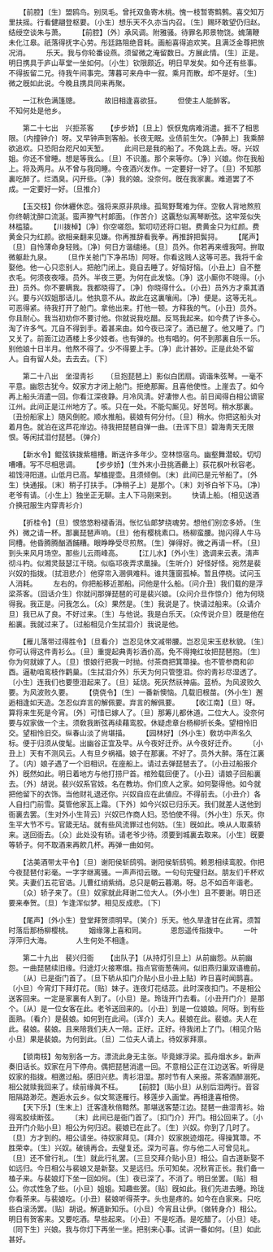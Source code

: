 <!-- { "loadSidebar": true } -->
　　【前腔】〔生〕盟鸥鸟。别凤毛。曾托双鱼寄木桃。愧一枝暂寄鹪鹩。喜交知万里扶摇。行看健翮登枢要。〔小生〕想乐天不久亦当内召。〔生〕赐环敢望仍归赵。结绶空谈朱与萧。 
　　【前腔】〔外〕承风调。附雅骚。待罪名邦景物饶。媿蒲鞭未化江皋。祇落得抚字心劳。彤廷路阻绝音耗。画船喜得追欢笑。且满泛金尊把旅况消。 
　　乐天。我与你轮番设燕。须留微之淹留数日。方展此情。〔生〕正是。明日携具于庐山草堂一坐如何。〔小生〕钦限颇近。明日早发矣。如今还有些事。不得扳留二兄。待我午间事完。薄暮可来舟中一叙。乘月而散。却不是好。〔生〕微之旣如此说。今晚且携具同来再聚。 

　　一江秋色满篷牕。　　　　故旧相逢喜欲狂。 
　　但使主人能醉客。　　　　不知何处是他乡。 

　　第二十七出　兴拒茶客 
　　【步步娇】〔旦上〕恹恹鬼病难消遣。捱不了相思限。〔内撞钟介〕呀。又早钟声到客船。长夜无眠。业债前生欠。〔净醉上〕我乘醉欲追欢。只恐阳台咫尺如天堑。 
　　此间已是我的船了。不免跳上去。呀。兴奴姐。你还不曾睡。想是等我么。〔旦〕不识羞。那个来等你。〔净〕兴娘。你在我船上。将及两月。从不曾与我同睡。今夜酒兴发作。一定要好一好了。〔旦〕不知那裏吃醉了。烂酒臭。闪开些。〔净〕我的娘。没奈何。旣在我家裏。难道罢了不成。一定要好一好。〔旦推介〕 

　　【玉交枝】你休纒休恋。强将来原非夙缘。孤鸳野鹜难为伴。空敎人背地熬煎你终朝沈醉口流涎。蛮声獠气村郞面。〔作苦介〕这覊愁似离琴断弦。这牢笼似失林槛猿。 
　　【川拨棹】〔净〕你空嗟怨。絮叨叨还将口钳。费黄金只为红颜。费黄金只为红颜。欲相亲翻来见嫌。你再推辞看我拳。再推辞把鬓挦。 
　　【尾声】〔旦〕自怜薄命身轻贱。〔净〕何日方谐缱绻。〔旦〕员外。你若再来缠我呵。拚取微躯赴九泉。 
　　〔旦作关舱门下净吊场〕阿呀。你看这贱人这等可恶。我将千金娶他。他一心只恋别人。把舱门闭上。竟自去睡了。好恼好恼。〔小丑上〕自不整衣毛。何须夜夜嚎。员外。半夜三更。为何在此发恼。〔净〕这小厮你不晓得。〔小丑〕员外。你不要瞒我。我都晓得了。〔净〕你晓得什么。〔小丑〕员外方才乘其酒兴。要与兴奴姐那话儿。他执意不从。故此在这裏嚷闹。〔净〕便是。这等无礼。可恶得紧。待我打开了舱门。拿他出来。打他一顿。方释我的气。〔小丑〕员外。你且耐心。我当初劝你不要讨他。你就说我吃醋。反骂我起来。如今费了许多心。淘了许多气。兀自不得到手。着甚来由。如今夜已深了。酒已醒了。他又睡了。门又关了。前面江边酒楼上多少妓者。也有弹的。也有唱的。何不到那裏自乐一乐。别他娘十日半月。他熬不得了。少不得要上手。〔净〕此计甚妙。正是此处不留人。自有留人处。去去去。〔下〕 

　　第二十八出　坐湿靑衫 
　　〔旦抱琵琶上〕影似白团扇。调谐朱弦琴。一毫不平意。幽怨古犹今。奴家方才闭上舱门。拒绝那厮。且喜他使性。上崖去了。如今再上船头消遣一回。你看江深夜静。月冷风淸。好凄惨人也。前日闻得白相公谪宦江州。此间正是江州地方了。咳。只在一处。不能勾厮见。好苦呵。稍水那裏。〔丑扮船家上〕随风倒舵。顺水推船。裴娘有何分付。〔旦〕稍水。你把这船头对着月色。就泊在这芦花岸边。待我把琵琶自弹一曲。〔丑诨下旦〕碧海靑天无限恨。等闲拭泪付琵琶。〔弹介〕 

　　【新水令】鲲弦铁拨紫檀槽。断送许多年少。空林惊宿鸟。幽壑舞潜蛟。切切嘈嘈。写不尽相思调。 
　　【步步娇】〔生外末小丑挑酒罍上〕荻花枫叶秋容老。祖饯浔阳道。山低月已高。挈榼提壶。且须倾倒。〔末〕此间已是元爷船了。〔外生〕快通报。〔末〕稍子打扶手。〔净稍子上〕是那个。〔末〕刘爷白爷下马。〔净〕老爷有请。〔小生上〕独坐正无聊。主人下马刚来到。 
　　快请上船。〔相见送酒介换冠服生内穿靑衫介〕 

　　【折桂令】〔旦〕恨悠悠粉褪香消。怅忆仙郞梦绕魂劳。想他们别恋多娇。〔生外〕微之请一杯。那裏琵琶声响。〔旦〕他有樱桃素口。杨柳蛮腰。抛闪得人牛马同槽。他昏腾腾酗酒餔糟。眼睁睁受尽煎熬。〔生〕弹得好。微之再请一杯。〔旦〕到头来风月场空。那些儿云雨峰高。 
　　【江儿水】〔外小生〕逸调来云表。淸声彻斗杓。似湘灵鼓瑟江干晓。似临邛夜弄求凰操。〔生听介〕好怪好怪。宛然是裴兴奴的指拨。〔拭泪悲介〕他穿帘入溷俱难料。谁共篷窗孤棹。暂且停桡。试问玉人消耗。 
　　左右的。你把船移近那船。问他是什么船。〔问介丑〕我们载的是浮梁茶客。〔回话介生〕你就问那弹琵琶的可是裴兴娘。〔众问介旦作惊介〕他为何晓得我。我正是。问我怎么。〔众〕果然是。〔生〕我说是了。快请过船来。〔众请介旦〕我已从了良。不好过来。〔生〕与他说。我是白乐天。〔众传说介旦〕旣是他在船裏。我就过来了。〔过船相见介生拭泪介〕我说是他。 

　　【雁儿落带过得胜令】〔旦看介〕岂忍见休文减带腰。岂忍见宋玉悲秋貌。〔生〕你可认得这件靑衫么。〔旦〕重提起典靑衫酒价高。免不得掩红妆把琵琶抱。〔生〕你为何就嫁了人。〔旦〕恨娘行把我一时抛。付茶商把箕箒操。也不管参商和卯酉。逼勒咱鸾枝作鹳巢。〔生拭泪介外〕乐天为何只管堕泪。你的靑衫尽湿透了。〔小生〕连我们也要堕泪起来了。〔旦〕延烧。死灰然祅神庙。蓝桥。为风波败久要。为风波败久要。 
　　【侥侥令】〔生〕一番新懊恼。几载旧根苗。〔外小生〕邂逅相逢如天造。怎忍似弃言的解佩要。弃言的解佩要。 
　　【收江南】〔旦〕呀。算将来生死是今宵。〔外〕可惜已嫁人了。〔旦〕那筹儿都休道。二位大人。没奈何要与奴家做一个主。须敎我断弦再续藉鸾胶。休疑虑章台杨柳折长条。望相怜旧交。望相怜旧交。纵春山淡了尙堪描。 
　　【园林好】〔外小生〕敎坊中声名久标。便于归须从俊髦。出幽谷正宜及早。从今夜好迁乔。从今夜好迁乔。 
　　〔小丑上〕天有不测风云。人有旦夕祸福。娘子在那裏。不好了。员外大醉。落在江裏了。〔内〕娘子遇了一个旧相识。在座船上。请过去弹琵琶去了。〔小丑过船报介外〕旣然如此。明日着地方与他打捞尸首。棺殓载回便了。〔小丑〕请娘子回船裏去。〔外〕胡说。裴兴奴系官妓。名在教坊。你们庶人之家。如何娶得他。如今就把他留下的衣饰。当他财礼退还你。兴奴自应在此値应。不得前去。〔小丑介〕各人自扫门前雪。莫管他家瓦上霜。〔下外〕如今兴奴已归乐天。我们就差人送他到衙裏去罢。〔生对外小生背云〕兴奴已作商人妇。恐怕使不得。〔外小生〕乐天。你生平大节不亏。官箴无玷。就有些风流罪过也何妨。〔生〕旣如此。唤从人取乘轿来。送回衙去。〔众〕此处没有轿。请老爷少待。须要到城裏去取来。〔小生〕旣要等轿子。何不取酒来再飮几杯。再弹一曲如何。 

　　【沽美酒带太平令】〔旦〕谢阳侯斩鸱鸮。谢阳侯斩鸱鸮。赖恩相续鸾胶。你把今夜琵琶付彩毫。一字字继离骚。一声声彻云璈。一句句完璧归赵。朋友们千杯欢笑。夫妻们五花官诰。儿曹红绡紫绡。总只是朝云暮潮。呀。总不如百年谐老。 
　　〔众〕轿子来了。〔旦〕奴家就此拜谢二位大人。〔外小生〕且不要谢。明日还要来奉贺。〔旦〕乍逢浑似梦。相见反成悲。〔下〕 

　　【尾声】〔外小生〕登堂拜贺须明早。〔笑介〕乐天。他久旱逢甘在此宵。须暂时落后那杨柳樱桃。 
　　姻缘簿上喜和同。　　　　恩怨遥传指拨中。 
　　一叶浮萍归大海。　　　　人生何处不相逢。 

　　第二十九出　裴兴归衙 
　　【出队子】〔从持灯引旦上〕从前幽怨。从前幽怨。一曲琵琶续旧缘。归途灯火接寒烟。指点官衙葱蒨间。似旧燕归巢双语檐前。 
　　〔从〕已是衙门首了。〔旦下轿从扣门介贴小旦小丑上贴〕昨日喜时闻鹊喜。〔小旦〕今宵灯下拜灯花。〔贴〕妹子。连夜灯花结蕊。此时深夜扣门。不是相公送客回来。一定是家裏有人到了。〔小旦〕是。玲珑开门去看。〔小丑开门介〕是那个。〔从〕是一位女客在此。老爷送回来的。〔小丑〕到是一位娘娘。阿呀。到有些面熟。〔看介〕是裴娘。如何到在此间。〔诨介〕夫人。裴娘在此。裴娘。夫人在此。裴娘。裴娘。且来陪我们夫人一陪。正好。正好。待我闭上了门。〔相见介贴小旦〕果是裴娘。为何到此。〔旦〕二位夫人请上。待奴家拜禀。 

　　【锁南枝】匆匆别各一方。漂流此身无主张。毕竟嫁浮梁。孤舟烟水乡。新声奏旧话长。奴家在月下停舟。偶把琵琶消遣一回。不意相公正在江边送客。听得是奴家的指拨。相邀过船。感旧兴悲。靑衫泪湿。那时节有人来报。茶客酒醉溺死。相公就赎我回来了。续前缘眞不枉。 
　　【前腔】〔贴小旦〕从别后泪两行。音容阻隔路渺茫。邂逅水云乡。似文鸳逐雁行。移莲步入画堂。再相逢喜相傍。 
　　【天下乐】〔生末上〕迁客逢秋倍黯然。那堪送客楚江边。琵琶一曲湿靑衫。始得鸾胶续断弦。 
　　〔末〕此间已是衙门首了。〔扣门介〕开门。相公回来了。〔小丑开门介贴小旦〕相公为何归迟。裴娘已在此了。〔生〕兴奴。你到了几时了。〔旦〕方才到的。相公请坐。待奴家拜见。〔拜介〕奴家脱迹烟花。得操箕箒。不胜荣幸。〔生〕兴奴。破镜再合。去璧复还。深为可喜。你与他二人可曾见礼。〔旦〕还不曾行礼。〔生〕就此行礼罢。〔三旦交拜介贴小旦〕相公。自古道新娶不如远归。今日相公与裴娘又是新娶。又是远归。乐可知矣。况秋宵正长。我们备一榼子来。与裴娘灯下坐一回如何。〔生〕夜已深了。不消了。明日坐罢。〔贴〕相公。你忒性急了些。〔小旦〕姐姐。知趣些罢。〔贴〕旣如此。我们先进去睡。玲珑你看茶来。与裴娘吃。〔小丑〕裴娘听得茶字。头也是疼的。如今在白家来。只吃些白滚汤罢。〔贴〕胡说。解道新知乐。〔小旦〕今宵且让伊。〔做转身介〕相公。明日有贺客来。又要吃酒。早些起来。〔小丑〕不是吃酒。是吃醋了。〔小旦〕唗。〔同下生〕兴娘。我与你灯下再坐一坐。把别来心事。试讲一番如何。〔旦〕如此甚好。 

